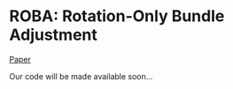 # ROBA: Rotation-Only Bundle Adjustment

[Paper](https://arxiv.org/abs/2011.11724)

Our code will be made available soon...
